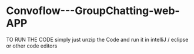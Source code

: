 # Convoflow---GroupChatting-web-APP

TO RUN THE CODE
simply just unzip the Code
and run it in  intelliJ / eclipse or other code editors
